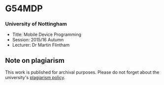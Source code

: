 # G54MDP
### University of Nottingham
* Title: Mobile Device Programming
* Session: 2015/16 Autumn
* Lecturer: Dr Martin Flintham


## Note on plagiarism
This work is published for archival purposes. Please do not forget about the university's [plagiarism policy](https://www.nottingham.ac.uk/studyingeffectively/writing/plagiarism/index.aspx).
